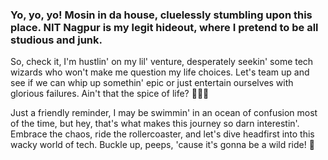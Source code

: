 ### Yo, yo, yo! Mosin in da house, cluelessly stumbling upon this place. NIT Nagpur is my legit hideout, where I pretend to be all studious and junk.

So, check it, I'm hustlin' on my lil' venture, desperately seekin' some tech wizards who won't make me question my life choices. Let's team up and see if we can whip up somethin' epic or just entertain ourselves with glorious failures. Ain't that the spice of life? 🚀🤷‍♂️

Just a friendly reminder, I may be swimmin' in an ocean of confusion most of the time, but hey, that's what makes this journey so darn interestin'. Embrace the chaos, ride the rollercoaster, and let's dive headfirst into this wacky world of tech. Buckle up, peeps, 'cause it's gonna be a wild ride! 🤪

<!--
**itsmosin/itsmosin** is a ✨ _special_ ✨ repository because its `README.md` (this file) appears on your GitHub profile.

Here are some ideas to get you started:

- 🔭 I’m currently working on ...
- 🌱 I’m currently learning ...
- 👯 I’m looking to collaborate on ...
- 🤔 I’m looking for help with ...
- 💬 Ask me about ...
- 📫 How to reach me: ...
- 😄 Pronouns: ...
- ⚡ Fun fact: ...
-->
